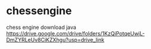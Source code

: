 # chessengine
chess engine
download java
https://drive.google.com/drive/folders/1KzQiPotqeUwjL-DmZYRLeUv8CiKZXhgu?usp=drive_link
